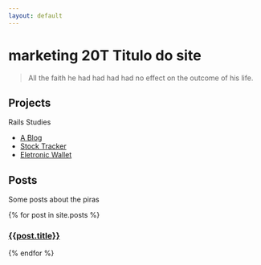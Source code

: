 ```yaml
---
layout: default
---
```

<h1 class="headline">marketing 20T Titulo do site</h1>




> All the faith he had had had had no effect on the outcome of his life.


## <a name="projects"></a> Projects

Rails Studies

 - [A Blog](http://t-ls.herokuapp.com/)
 - [Stock Tracker](https://polar-shelf-96927.herokuapp.com/)
 - [Eletronic Wallet](https://personalf.herokuapp.com/)

## <a name="posts"></a> Posts

Some posts about the piras

{% for post in site.posts %}
<h3><a href="{{post.url | prepend: site.baseurl}}">{{post.title}}</a></h3>
{% endfor %}
<script type="text/javascript" async src="https://d335luupugsy2.cloudfront.net/js/loader-scripts/93ae7461-09c6-4db1-9970-6c457f14481a-loader.js" ></script>

